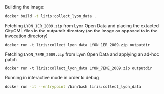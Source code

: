 Building the image:
```bash
docker build -t liris:collect_lyon_data .
```

Fetching `LYON_1ER_2009.zip` from Lyon Open Data and placing the extacted CityGML files in the outputdir directory (on the image as opposed to in the invocation directory)
```
docker run -t liris:collect_lyon_data LYON_1ER_2009.zip outputdir
```

Fetching `LYON_7EME_2009.zip` from Lyon Open Data and applying an ad-hoc patch
```
docker run -t liris:collect_lyon_data LYON_7EME_2009.zip outputdir
```

Running in interactive mode in order to debug
```bash
docker run -it --entrypoint /bin/bash liris:collect_lyon_data
```

